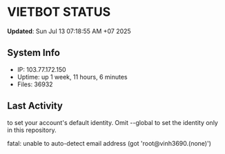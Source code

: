 # VIETBOT STATUS
**Updated**: Sun Jul 13 07:18:55 AM +07 2025

## System Info
- IP: 103.77.172.150
- Uptime: up 1 week, 11 hours, 6 minutes
- Files: 36932

## Last Activity

to set your account's default identity.
Omit --global to set the identity only in this repository.

fatal: unable to auto-detect email address (got 'root@vinh3690.(none)')
